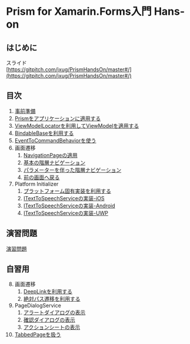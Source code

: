 # Prism for Xamarin.Forms入門 Hans-on

## はじめに  

スライド  
[https://gitpitch.com/jxug/PrismHandsOn/master#/](https://gitpitch.com/jxug/PrismHandsOn/master#/)

## 目次

1. [事前準備](textbook/01-事前準備.md)  
2. [Prismをアプリケーションに適用する](textbook/02-Prismをアプリケーションに適用する.md)
3. [ViewModelLocatorを利用してViewModelを適用する](textbook/03-ViewModelLocatorを利用してViewModelを適用する.md)
4. [BindableBaseを利用する](textbook/04-BindableBaseを利用する.md)  
5. [EventToCommandBehaviorを使う](textbook/05-EventToCommandBehaviorを使う.md)
6. 画面遷移
    1. [NavigationPageの適用](textbook/06-01-NavigationPageの適用.md)  
    2. [基本の階層ナビゲーション](textbook/06-02-基本の階層ナビゲーション.md)  
    3. [パラメーターを伴った階層ナビゲーション](textbook/06-03-パラメーターを伴った階層ナビゲーション.md)  
    4. [前の画面へ戻る](textbook/06-04-前の画面へ戻る.md)  
7. Platform Initializer  
    1. [プラットフォーム固有実装を利用する](textbook/07-01-01-プラットフォーム固有実装を利用する.md)
    2. [ITextToSpeechServiceの実装-iOS](textbook/07-01-02-ITextToSpeechServiceの実装-iOS.md)
    3. [ITextToSpeechServiceの実装-Android](textbook/07-01-03-ITextToSpeechServiceの実装-Android.md)  
    4. [ITextToSpeechServiceの実装-UWP](textbook/07-01-04-ITextToSpeechServiceの実装-UWP.md)

## 演習問題

[演習問題](textbook/90.演習問題.md)

## 自習用

8. 画面遷移  
    1. [DeepLinkを利用する](textbook/08-01-DeepLinkを利用する.md)  
    2. [絶対パス遷移を利用する](textbook/08-02-絶対パス遷移を利用する.md)
9. PageDialogService
    1. [アラートダイアログの表示](textbook/09-01-アラートダイアログの表示.md)
    2. [確認ダイアログの表示](textbook/09-02-確認ダイアログの表示.md)  
    3. [アクションシートの表示](textbook/09-03-アクションシートの表示.md)  
10. [TabbedPageを扱う](textbook/10-TabbedPageを扱う.md)
